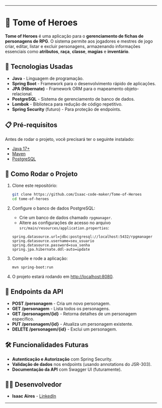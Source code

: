 

---

# 📖 **Tome of Heroes**

**Tome of Heroes** é uma aplicação para o **gerenciamento de fichas de personagens de RPG**. O sistema permite aos jogadores e mestres de jogo criar, editar, listar e excluir personagens, armazenando informações essenciais como **atributos**, **raça**, **classe**, **magias** e **inventário**.

## 📌 **Tecnologias Usadas**

- **Java** - Linguagem de programação.
- **Spring Boot** - Framework para o desenvolvimento rápido de aplicações.
- **JPA (Hibernate)** - Framework ORM para o mapeamento objeto-relacional.
- **PostgreSQL** - Sistema de gerenciamento de banco de dados.
- **Lombok** - Biblioteca para redução de código repetitivo.
- **Spring Security** (futuro) - Para proteção de endpoints.

## 📋 **Pré-requisitos**

Antes de rodar o projeto, você precisará ter o seguinte instalado:

- [Java 17+](https://adoptopenjdk.net/)
- [Maven](https://maven.apache.org/install.html)
- [PostgreSQL](https://www.postgresql.org/download/)

## 🚀 **Como Rodar o Projeto**

1. Clone este repositório:
   ```bash
   git clone https://github.com/Isaac-code-maker/Tome-of-Heroes
   cd tome-of-heroes
   ```

2. Configure o banco de dados PostgreSQL:
   - Crie um banco de dados chamado `rpgmanager`.
   - Altere as configurações de acesso no arquivo `src/main/resources/application.properties`:

   ```properties
   spring.datasource.url=jdbc:postgresql://localhost:5432/rpgmanager
   spring.datasource.username=seu_usuario
   spring.datasource.password=sua_senha
   spring.jpa.hibernate.ddl-auto=update
   ```

3. Compile e rode a aplicação:

   ```bash
   mvn spring-boot:run
   ```

4. O projeto estará rodando em [http://localhost:8080](http://localhost:8080).

## 📄 **Endpoints da API**

- **POST /personagem** - Cria um novo personagem.
- **GET /personagem** - Lista todos os personagens.
- **GET /personagem/{id}** - Retorna detalhes de um personagem específico.
- **PUT /personagem/{id}** - Atualiza um personagem existente.
- **DELETE /personagem/{id}** - Exclui um personagem.

## 🛠️ **Funcionalidades Futuras**

- **Autenticação e Autorização** com Spring Security.
- **Validação de dados** nos endpoints (usando annotations do JSR-303).
- **Documentação da API** com Swagger UI (futuramente).

## 👨‍💻 **Desenvolvedor**

- **Isaac Aires** - [LinkedIn](https://www.linkedin.com/in/isaac-aires-4601a728b/)

---
